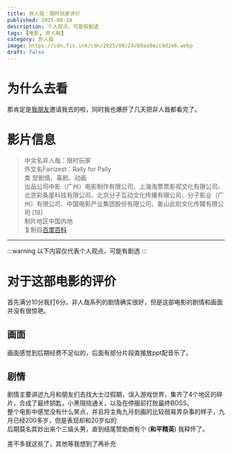 ```yaml
---
title: 非人哉：限时玩家评价
published: 2025-08-18
description: 个人观点，可能有剧透
tags: [电影, 非人哉]
category: 非人哉
image: https://cdn.fis.ink/cdn/2025/08/24/68aa9ecc4d2e6.webp
draft: false
---
```

# 为什么去看
那肯定是<a href="https://furrys.top" target="_blank">我朋友</a>邀请我去的啦，同时我也爆肝了几天把非人哉都看完了。

# 影片信息

> 中文名非人哉：限时玩家<br/>
> 外文名Fairizest：Rally for Pally<br/>
> 类    型剧情、喜剧、动画<br/>
> 出品公司中影（广州）电影制作有限公司、上海淘票票影视文化有限公司、北京彩条屋科技有限公司、北京分子互动文化传播有限公司、分子影业（广州）有限公司、中国电影产业集团股份有限公司、象山此刻文化传媒有限公司 [18]<br/>
> 制片地区中国内地<br/>
复制自[百度百科](https://baike.baidu.com/item/%E9%9D%9E%E4%BA%BA%E5%93%89%EF%BC%9A%E9%99%90%E6%97%B6%E7%8E%A9%E5%AE%B6/65246506)<br/>
-------
:::warning
以下内容仅代表个人观点，可能有剧透
:::

# 对于这部电影的评价

首先满分10分我打6分。非人哉系列的剧情确实很好，但是这部电影的剧情和画面并没有很惊艳。

## 画面

画面感觉到后期经费不足似的，后面有部分片段直接放ppt配音乐了。

## 剧情

剧情主要讲述九月和朋友们去找大士过假期，误入游戏世界，集齐了4个地区的碎片，合成了最终钥匙，小黑阻挠通关，以及在停服前打败最终BOSS。<br/>
整个电影中感觉没有什么笑点，并且将主角九月刻画的比较弱易弄杂事的样子，九月已经200多岁，但是表现却和20岁似的<br/>
后期莫名其妙出来个三级头男，直到结尾赞助商有个 (**和平精英**) 我释怀了。<br/>

差不多就这些了，其他等我想到了再补充
